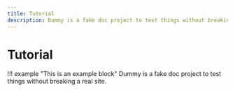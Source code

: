 ```yaml
---
title: Tutorial
description: Dummy is a fake doc project to test things without breaking a real site.
---
```


# Tutorial

!!! example "This is an example block"
    Dummy is a fake doc project to test things without breaking a real site.
